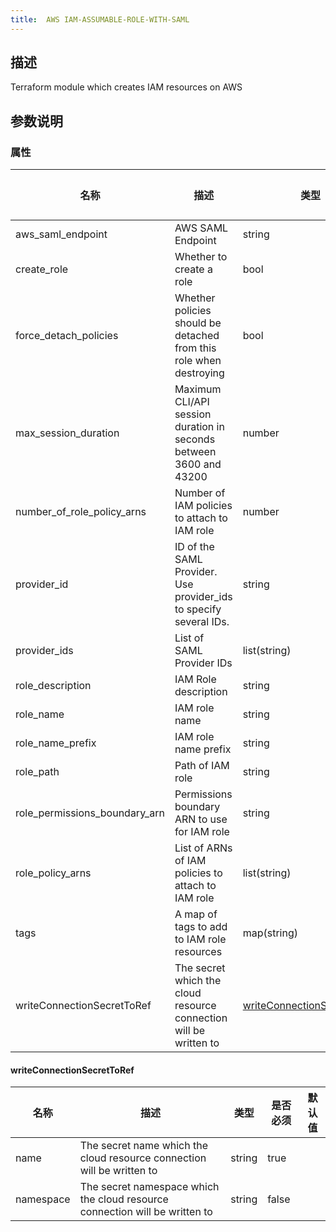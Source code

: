 ```yaml
---
title:  AWS IAM-ASSUMABLE-ROLE-WITH-SAML
---
```


## 描述

Terraform module which creates IAM resources on AWS

## 参数说明


### 属性

 名称 | 描述 | 类型 | 是否必须 | 默认值 
 ------------ | ------------- | ------------- | ------------- | ------------- 
 aws_saml_endpoint | AWS SAML Endpoint | string | false |  
 create_role | Whether to create a role | bool | false |  
 force_detach_policies | Whether policies should be detached from this role when destroying | bool | false |  
 max_session_duration | Maximum CLI/API session duration in seconds between 3600 and 43200 | number | false |  
 number_of_role_policy_arns | Number of IAM policies to attach to IAM role | number | false |  
 provider_id | ID of the SAML Provider. Use provider_ids to specify several IDs. | string | false |  
 provider_ids | List of SAML Provider IDs | list(string) | false |  
 role_description | IAM Role description | string | false |  
 role_name | IAM role name | string | false |  
 role_name_prefix | IAM role name prefix | string | false |  
 role_path | Path of IAM role | string | false |  
 role_permissions_boundary_arn | Permissions boundary ARN to use for IAM role | string | false |  
 role_policy_arns | List of ARNs of IAM policies to attach to IAM role | list(string) | false |  
 tags | A map of tags to add to IAM role resources | map(string) | false |  
 writeConnectionSecretToRef | The secret which the cloud resource connection will be written to | [writeConnectionSecretToRef](#writeConnectionSecretToRef) | false |  


#### writeConnectionSecretToRef

 名称 | 描述 | 类型 | 是否必须 | 默认值 
 ------------ | ------------- | ------------- | ------------- | ------------- 
 name | The secret name which the cloud resource connection will be written to | string | true |  
 namespace | The secret namespace which the cloud resource connection will be written to | string | false |  
